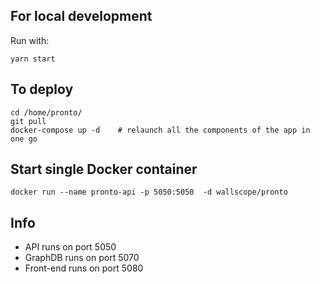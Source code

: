 ## For local development

Run with:

```
yarn start
```

## To deploy

```
cd /home/pronto/
git pull
docker-compose up -d    # relaunch all the components of the app in one go
```

## Start single Docker container

```
docker run --name pronto-api -p 5050:5050  -d wallscope/pronto
```

## Info

- API runs on port 5050
- GraphDB runs on port 5070
- Front-end runs on port 5080
